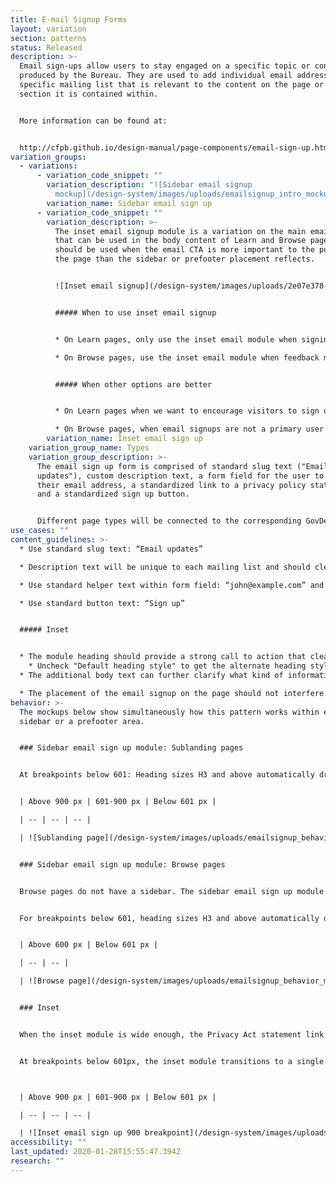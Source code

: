 ```yaml
---
title: E-mail Signup Forms
layout: variation
section: patterns
status: Released
description: >-
  Email sign-ups allow users to stay engaged on a specific topic or content type
  produced by the Bureau. They are used to add individual email addresses to a
  specific mailing list that is relevant to the content on the page or the
  section it is contained within.


  More information can be found at:


  http://cfpb.github.io/design-manual/page-components/email-sign-up.html
variation_groups:
  - variations:
      - variation_code_snippet: ""
        variation_description: "![Sidebar email signup
          mockup](/design-system/images/uploads/emailsignup_intro_mockup.png)"
        variation_name: Sidebar email sign up
      - variation_code_snippet: ""
        variation_description: >-
          The inset email signup module is a variation on the main email signup
          that can be used in the body content of Learn and Browse pages. It
          should be used when the email CTA is more important to the purpose of
          the page than the sidebar or prefooter placement reflects.


          ![Inset email signup](/design-system/images/uploads/2e07e378-4adf-11e8-96a7-67d2534eec85.png)


          ##### When to use inset email signup


          * On Learn pages, only use the inset email module when signing up for the email list is a primary user goal for the page, for example job seekers signing up for job announcements.

          * On Browse pages, use the inset email module when feedback modules or other prefooter content competes with the prefooter email signup CTA, or when signing up for the email list is a primary user goal.


          ##### When other options are better


          * On Learn pages when we want to encourage visitors to sign up for an email list but the list itself is not a primary user goal, use the standard sidebar email signup.

          * On Browse pages, when email signups are not a primary user goal, and the prefooter/end of page content has no other CTAs to compete with the email signup, use the standard prefooter email signup.
        variation_name: Inset email sign up
    variation_group_name: Types
    variation_group_description: >-
      The email sign up form is comprised of standard slug text ("Email
      updates"), custom description text, a form field for the user to enter
      their email address, a standardized link to a privacy policy statement,
      and a standardized sign up button.  


      Different page types will be connected to the corresponding GovDelivery list based on the page topic (i.e. HMDA) or page type (i.e. blog).
use_cases: ""
content_guidelines: >-
  * Use standard slug text: “Email updates”

  * Description text will be unique to each mailing list and should clearly set expectations for what a user will receive as a result of signing up. Email address field should always be marked required.

  * Use standard helper text within form field: “john@example.com” and standard privacy policy text before the button.

  * Use standard button text: “Sign up”


  ##### Inset


  * The module heading should provide a strong call to action that clearly sets expectations for what a user will receive as a result of signing up.
    * Uncheck "Default heading style" to get the alternate heading style that we want in this inset module
  * The additional body text can further clarify what kind of information will be in the emails, with a focus on the value users will receive from the emails.

  * The placement of the email signup on the page should not interfere with the primary page goal. Users respond better to follow-on requests that happen after their primary goal has been met.
behavior: >-
  The mockups below show simultaneously how this pattern works within either a
  sidebar or a prefooter area.


  ### Sidebar email sign up module: Sublanding pages 


  At breakpoints below 601: Heading sizes H3 and above automatically drop down one level and the mobile link style is used for the call to action link(s).


  | Above 900 px | 601-900 px | Below 601 px | 

  | -- | -- | -- | 

  | ![Sublanding page](/design-system/images/uploads/emailsignup_behavior_mockup_1.jpg) | ![Breakpoints 900 - 601](/design-system/images/uploads/emailsignup_behavior_mockup_3.jpg) | ![Breakpoints 601 and less](/design-system/images/uploads/emailsignup_behavior_mockup_4.jpg)  |


  ### Sidebar email sign up module: Browse pages 


  Browse pages do not have a sidebar. The sidebar email sign up module appears in the prefooter at the bottom of the page. 


  For breakpoints below 601, heading sizes H3 and above automatically drop down one level and the mobile link style is used for the call to action link(s).


  | Above 600 px | Below 601 px | 

  | -- | -- | 

  | ![Browse page](/design-system/images/uploads/emailsignup_behavior_mockup_2.jpg) | ![Breakpoints 601 and less](/design-system/images/uploads/emailsignup_behavior_mockup_4.jpg)  | 


  ### Inset


  When the inset module is wide enough, the Privacy Act statement link is displayed inline with the sign up button, right-aligned.


  At breakpoints below 601px, the inset module transitions to a single column and stacks above the full-width text. The signup button extends the full width of the module at the smallest breakpoint, 320px.



  | Above 900 px | 601-900 px | Below 601 px | 

  | -- | -- | -- | 

  | ![Inset email sign up 900 breakpoint](/design-system/images/uploads/email-sign-up_learn.png) | ![Inset breakpoint 601](/design-system/images/uploads/email-sign-up_learn_601.png) | ![Inset breakpoint 320](/design-system/images/uploads/email-sign-up_learn_320.png) |
accessibility: ""
last_updated: 2020-01-28T15:55:47.394Z
research: ""
---
```

